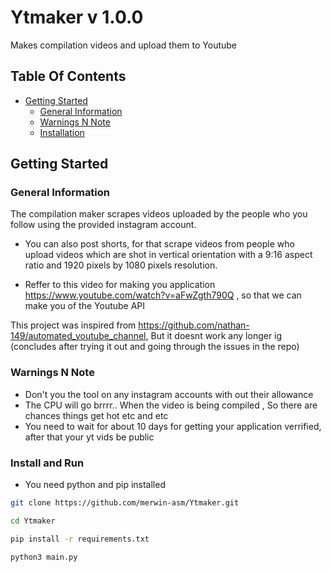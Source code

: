 # Ytmaker v 1.0.0

Makes compilation videos and upload them to Youtube 

## Table Of Contents

* [Getting Started](#getting-started)
  * [General Information](#general-information)
  * [Warnings N Note](#warnings-n-note)
  * [Installation](#install-and-run)


## Getting Started


### General Information

The compilation maker scrapes videos uploaded by the people who you follow using the provided instagram account.

- You can also post shorts, for that scrape videos from people who upload videos which are shot in vertical orientation with a 9:16 aspect ratio and 1920 pixels by 1080 pixels resolution.

- Reffer to this video for making you application https://www.youtube.com/watch?v=aFwZgth790Q , so that we can make you of the Youtube API

This project was inspired from https://github.com/nathan-149/automated_youtube_channel, But it doesnt work any longer ig (concludes after trying it out and going through the issues in the repo) 


###  Warnings N Note 
- Don't you the tool on any instagram accounts with out their allowance
- The CPU will go brrrr.. When the video is being compiled , So there are chances things get hot etc and etc
- You need to wait for about 10 days for getting your application verrified, after that your yt vids be public


### Install and Run 

- You need python and pip installed 


```sh
git clone https://github.com/merwin-asm/Ytmaker.git
```

```sh
cd Ytmaker
```

```sh
pip install -r requirements.txt
```

```sh
python3 main.py
```
